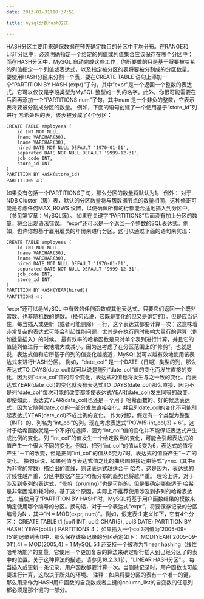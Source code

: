 ```yaml
---
date: 2013-01-31T10:37:51

title: mysql分表hash方式

---
```


HASH分区主要用来确保数据在预先确定数目的分区中平均分布。在RANGE和LIST分区中，必须明确指定一个给定的列值或列值集合应该保存在哪个分区中；而在HASH分区中，MySQL 自动完成这些工作，你所要做的只是基于将要被哈希的列值指定一个列值或表达式，以及指定被分区的表将要被分割成的分区数量。
要使用HASH分区来分割一个表，要在CREATE TABLE 语句上添加一个“PARTITION BY HASH (expr)”子句，其中“expr”是一个返回一个整数的表达式。它可以仅仅是字段类型为MySQL 整型的一列的名字。此外，你很可能需要在后面再添加一个“PARTITIONS num”子句，其中num 是一个非负的整数，它表示表将要被分割成分区的数量。
例如，下面的语句创建了一个使用基于“store_id”列进行 哈希处理的表，该表被分成了4个分区：
```
CREATE TABLE employees (
    id INT NOT NULL,
    fname VARCHAR(30),
    lname VARCHAR(30),
    hired DATE NOT NULL DEFAULT '1970-01-01',
    separated DATE NOT NULL DEFAULT '9999-12-31',
    job_code INT,
    store_id INT
)
PARTITION BY HASH(store_id)
PARTITIONS 4；

```
如果没有包括一个PARTITIONS子句，那么分区的数量将默认为1。 例外： 对于NDB Cluster（簇）表，默认的分区数量将与簇数据节点的数量相同，这种修正可能是考虑任何MAX_ROWS 设置，以便确保所有的行都能合适地插入到分区中。（参见第17章：MySQL簇）。
如果在关键字“PARTITIONS”后面没有加上分区的数量，将会出现语法错误。
“expr”还可以是一个返回一个整数的SQL表达式。例如，也许你想基于雇用雇员的年份来进行分区。这可以通过下面的语句来实现：
```
CREATE TABLE employees (
    id INT NOT NULL,
    fname VARCHAR(30),
    lname VARCHAR(30),
    hired DATE NOT NULL DEFAULT '1970-01-01',
    separated DATE NOT NULL DEFAULT '9999-12-31',
    job_code INT,
    store_id INT
)
PARTITION BY HASH(YEAR(hired))
PARTITIONS 4；
```

“expr”还可以是MySQL 中有效的任何函数或其他表达式，只要它们返回一个既非常数、也非随机数的整数。（换句话说，它既是变化的但又是确定的）。但是应当记住，每当插入或更新（或者可能删除）一行，这个表达式都要计算一次；这意味着非常复杂的表达式可能会引起性能问题，尤其是在执行同时影响大量行的运算（例如批量插入）的时候。
最有效率的哈希函数是只对单个表列进行计算，并且它的值随列值进行一致地增大或减小，因为这考虑了在分区范围上的“修剪”。也就是说，表达式值和它所基于的列的值变化越接近，MySQL就可以越有效地使用该表达式来进行HASH分区。
例如，“date_col” 是一个DATE（日期）类型的列，那么表达式TO_DAYS(date_col)就可以说是随列“date_col”值的变化而发生直接的变化，因为列“date_col”值的每个变化，表达式的值也将发生与之一致的变化。而表达式YEAR(date_col)的变化就没有表达式TO_DAYS(date_col)那么直接，因为不是列“date_col”每次可能的改变都能使表达式YEAR(date_col)发生同等的改变。即便如此，表达式YEAR(date_col)也还是一个用于 哈希函数的、好的候选表达式，因为它随列date_col的一部分发生直接变化，并且列date_col的变化不可能引起表达式YEAR(date_col)不成比例的变化。
作为对照，假定有一个类型为整型（INT）的、列名为“int_col”的列。现在考虑表达式“POW(5-int_col,3) + 6”。这对于哈希函数就是一个不好的选择，因为“int_col”值的变化并不能保证表达式产生成比例的变化。列 “int_col”的值发生一个给定数目的变化，可能会引起表达式的值产生一个很大不同的变化。例如，把列“int_col”的值从5变为6，表达式的值将产生“－1”的改变，但是把列“int_col”的值从6变为7时，表达式的值将产生“－7”的变化。
换句话说，如果列值与表达式值之比的曲线图越接近由等式“y=nx（其中n为非零的常数）描绘出的直线，则该表达式越适合于 哈希。这是因为，表达式的非线性越严重，分区中数据产生非均衡分布的趋势也将越严重。
理论上讲，对于涉及到多列的表达式，“修剪（pruning）”也是可能的，但是要确定哪些适于 哈希是非常困难和耗时的。基于这个原因，实际上不推荐使用涉及到多列的哈希表达式。
当使用了“PARTITION BY HASH”时，MySQL将基于用户函数结果的模数来确定使用哪个编号的分区。换句话，对于一个表达式“expr”，将要保存记录的分区编号为N ，其中“N = MOD(expr, num)”。例如，假定表t1 定义如下，它有4个分区：
CREATE TABLE t1 (col1 INT, col2 CHAR(5), col3 DATE)
    PARTITION BY HASH( YEAR(col3) )
    PARTITIONS 4；
如果插入一个col3列值为'2005-09-15'的记录到表t1中，那么保存该条记录的分区确定如下：
MOD(YEAR('2005-09-01'),4)
=  MOD(2005,4)
=  1
MySQL 5.1 还支持一个被称为“linear hashing（线性哈希功能）”的变量，它使用一个更加复杂的算法来确定新行插入到已经分区了的表中的位置。关于这种算法的描述，请参见18.2.3.1节，“LINEAR HASH分区” 。
每当插入或更新一条记录，用户函数都要计算一次。当删除记录时，用户函数也可能要进行计算，这取决于所处的环境。
注释：如果将要分区的表有一个唯一的键，那么用来作为HASH用户函数的自变数或者主键的column_list的自变数的任意列都必须是那个键的一部分。


